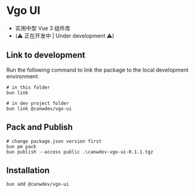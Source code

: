 # Vgo UI

- 实用中型 Vue 3 组件库
- (⚠️ 正在开发中 | Under development ⚠️)

## Link to development

Run the following command to link the package to the local development environment.

```shell
# in this folder
bun link

# in dev project folder
bun link @canwdev/vgo-ui
```

## Pack and Publish

```shell
# change package.json version first
bun pm pack
bun publish --access public .\canwdev-vgo-ui-0.1.1.tgz
```

## Installation

```shell
bun add @canwdev/vgo-ui
```
